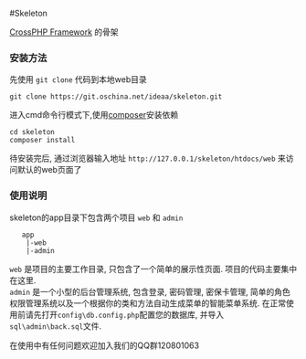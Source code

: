 #Skeleton

[CrossPHP Framework](http://git.oschina.net/ideaa/crossphp "CrossPHP") 的骨架 

### 安装方法
先使用 `git clone` 代码到本地web目录

	git clone https://git.oschina.net/ideaa/skeleton.git

进入cmd命令行模式下,使用[composer](https://getcomposer.org/ "composer")安装依赖

	cd skeleton
	composer install

待安装完后, 通过浏览器输入地址 `http://127.0.0.1/skeleton/htdocs/web` 来访问默认的web页面了   

### 使用说明

skeleton的app目录下包含两个项目 `web` 和 `admin`
		
	   app
		|-web
		|-admin
  
`web` 是项目的主要工作目录, 只包含了一个简单的展示性页面. 项目的代码主要集中在这里.     
`admin` 是一个小型的后台管理系统, 包含登录, 密码管理, 密保卡管理, 简单的角色权限管理系统以及一个根据你的类和方法自动生成菜单的智能菜单系统. 在正常使用前请先打开`config\db.config.php`配置您的数据库, 并导入`sql\admin\back.sql`文件.  

在使用中有任何问题欢迎加入我们的QQ群120801063
